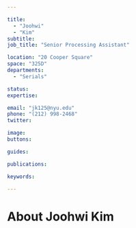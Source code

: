 ```yaml
---

title:
  - "Joohwi"
  - "Kim"
subtitle: 
job_title: "Senior Processing Assistant"

location: "20 Cooper Square"
space: "325D"
departments:
  - "Serials"

status: 
expertise:

email: "jk125@nyu.edu"
phone: "(212) 998-2468"
twitter: 

image: 
buttons:

guides:

publications:

keywords:

---
```


# About Joohwi Kim


